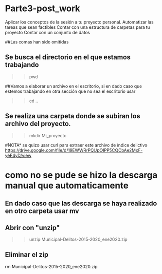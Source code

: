 # Parte3-post_work
Aplicar los conceptos de la sesión a tu proyecto personal. Automatizar las tareas que sean factibles Contar con una estructura de carpetas para tu proyecto Contar con un conjunto de datos

##Las comas han sido  omitidas 
## Se busca el directorio en el que estamos trabajando 
>>pwd

##Vamos a elaborar un archivo en el escritorio, si en dado caso que estemos trabajando en otra sección que no sea el escritorio usar
>>cd  ..

## Se realiza una carpeta donde se subiran  los archivo del proyecto.
>> mkdir Mi_proyecto

#NOTA*  se quizo usar curl para extraer este archivo de índice delictivo https://drive.google.com/file/d/19EWWRrPQUpOIPP5CQCbAe2MxF-yeF4yD/view
# como no se pude se hizo la descarga manual que automaticamente

## En dado caso que  las descarga se haya realizado en otro carpeta usar mv

## Abrir con "unzip"
 >> unzip  Municipal-Delitos-2015-2020_ene2020.zip 
 
 ## Eliminar el zip
 rm Municipal-Delitos-2015-2020_ene2020.zip

